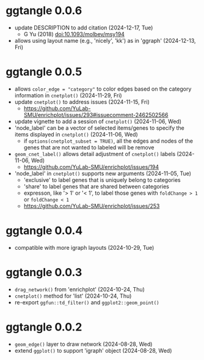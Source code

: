 # ggtangle 0.0.6

+ update DESCRIPTION to add citation (2024-12-17, Tue)
  - G Yu (2018) <doi:10.1093/molbev/msy194>
+ allows using layout name (e.g., 'nicely', 'kk') as in 'ggraph' (2024-12-13, Fri)

# ggtangle 0.0.5

+ allows `color_edge = "category"` to color edges based on the category information in `cnetplot()` (2024-11-29, Fri)
+ update `cnetplot()` to address issues (2024-11-15, Fri)
    - <https://github.com/YuLab-SMU/enrichplot/issues/293#issuecomment-2462502566>
+ update vignette to add a session of `cnetplot()` (2024-11-06, Wed)
+ 'node_label' can be a vector of selected items/genes to specify the items displayed in `cnetplot()` (2024-11-06, Wed)
    - if `options(cnetplot_subset = TRUE)`, all the edges and nodes of the genes that are not wanted to labeled will be remove 
+ `geom_cnet_label()` allows detail adjustment of `cnetplot()` labels (2024-11-06, Wed)
    - <https://github.com/YuLab-SMU/enrichplot/issues/194>
+ 'node_label' in `cnetplot()` supports new arguments (2024-11-05, Tue)
    - 'exclusive' to label genes that is uniquely belong to categories
    - 'share' to label genes that are shared between categories
    - expresson, like '> 1' or '< 1', to label those genes with `foldChange > 1` or `foldChange < 1`
    - <https://github.com/YuLab-SMU/enrichplot/issues/253>

# ggtangle 0.0.4

+ compatible with more igraph layouts (2024-10-29, Tue)

# ggtangle 0.0.3

+ `drag_network()` from 'enrichplot' (2024-10-24, Thu)
+ `cnetplot()` method for 'list' (2024-10-24, Thu)
+ re-export `ggfun::td_filter()` and `ggplot2::geom_point()`

# ggtangle 0.0.2

+ `geom_edge()` layer to draw network (2024-08-28, Wed) 
+ extend `ggplot()` to support 'igraph' object (2024-08-28, Wed) 
